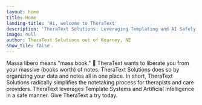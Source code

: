 ```yaml
---
layout: home
title: Home
landing-title: 'Hi, welcome to TheraText'
description: 'TheraText Solutions: Leveraging Templating and AI Safely' 
image: null
author: TheraText Solutions out of Kearney, NE
show_tile: false
---
```

Massa libero means "mass book." 📖 TheraText wants to liberate you from your massive (books worth) of notes. 
TheraText Solutions does so by organizing your data and notes all in one place. In short, TheraText Solutions radically simplifies the notetaking process for therapists and care providers. TheraText leverages Template Systems and Artificial Intelligence in a safe manner. Give TheraText a try today.
